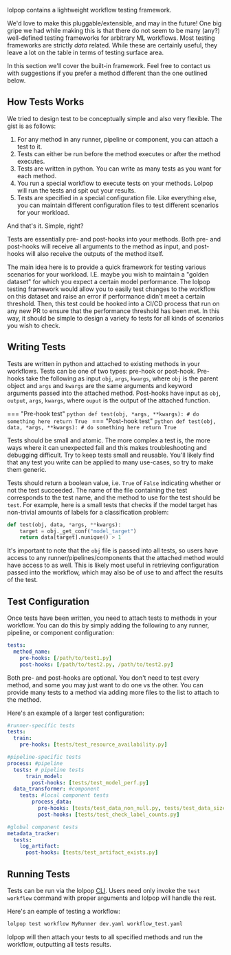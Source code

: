 lolpop contains a lightweight workflow testing framework. 

We'd love to make this pluggable/extensible, and may in the future! One big gripe we had while making this is that there do not seem to be many (any?) well-defined testing frameworks for arbitrary ML workflows. Most testing frameworks are strictly *data* related. While these are certainly useful, they leave a lot on the table in terms of testing surface area. 

In this section we'll cover the built-in framework. Feel free to contact us with suggestions if you prefer a method different than the one outlined below. 

## How Tests Works
We tried to design test to be conceptually simple and also very flexible. The gist is as follows: 

1. For any method in any runner, pipeline or component, you can attach a test to it. 
2. Tests can either be run before the method executes or after the method executes. 
3. Tests are written in python. You can write as many tests as you want for each method. 
4. You run a special workflow to execute tests on your methods. Lolpop will run the tests and spit out your results. 
5. Tests are specified in a special configuration file. Like everything else, you can maintain different configuration files to test different scenarios for your workload. 

And that's it. Simple, right? 

Tests are essentially pre- and post-hooks into your methods. Both pre- and post-hooks will receive all arguments to the method as input, and post-hooks will also receive the outputs of the method itself. 

The main idea here is to provide a quick framework for testing various scenarios for your workload. I.E. maybe you wish to maintain a "golden dataset" for which you expect a certain model performance. The lolpop testing framework would allow you to easily test changes to the workflow on this dataset and raise an error if performance didn't meet a certain threshold. Then, this test could be hooked into a CI/CD process that run on any new PR to ensure that the performance threshold has been met. In this way, it should be simple to design a variety fo tests for all kinds of scenarios you wish to check.

## Writing Tests

Tests are written in python and attached to existing methods in your workflows. Tests can be one of two types: pre-hook or post-hook. Pre-hooks take the following as input `obj`, `args`, `kwargs`, where `obj` is the parent object and `args` and `kwargs` are the same arguments and keyword arguments passed into the attached method. Post-hooks have input as `obj`, `output`, `args`, `kwargs`, where `ouput` is the output of the attached function. 

=== "Pre-hook test" 
    ```python
    def test(obj, *args, **kwargs):
        # do something here
        return True
    ```
=== "Post-hook test"
    ```python
    def test(obj, data, *args, **kwargs):
        # do something here
        return True
    ```

Tests should be small and atomic. The more complex a test is, the more ways where it can unexpected fail and this makes troubleshooting and debugging difficult. Try to keep tests small and reusable. You'll likely find that any test you write can be applied to many use-cases, so try to make them generic. 

Tests should return a boolean value, i.e. `True` of `False` indicating whether or not the test succeeded. 
The name of the file containing the test corresponds to the test name, and the method to use for the test should be `test`. For example, here is a small tests that checks if the model target has non-trivial amounts of labels for a classification problem: 

```python title="test_check_label_counts.py"
def test(obj, data, *args, **kwargs):
    target = obj._get_conf("model_target")
    return data[target].nunique() > 1
```

It's important to note that the `obj` file is passed into all tests, so users have access to any runner/pipelines/components that the attached method would have access to as well. This is likely most useful in retrieving configuration passed into the workflow, which may also be of use to and affect the results of the test. 

## Test Configuration 

Once tests have been written, you need to attach tests to methods in your workflow. You can do this by simply adding the following to any runner, pipeline, or component configuration: 

```yaml title="sample test configuration"
tests: 
  method_name:
    pre-hooks: [/path/to/test1.py]
    post-hooks: [/path/to/test2.py, /path/to/test2.py] 
```
Both pre- and post-hooks are optional. You don't need to test every method, and some you may just want to do one vs the other. You can provide many tests to a method via adding more files to the list to attach to the method. 

Here's an example of a larger test configuration: 

```yaml title="workflow_test.yaml" 
#runner-specific tests
tests: 
  train:
    pre-hooks: [tests/test_resource_availability.py]

#pipeline-specific tests
process: #pipeline 
  tests: # pipeline tests
      train_model: 
        post-hooks: [tests/test_model_perf.py] 
  data_transformer: #component
    tests: #local component tests 
        process_data:
          pre-hooks: [tests/test_data_non_null.py, tests/test_data_size.py]
          post-hooks: [tests/test_check_label_counts.py]

#global component tests 
metadata_tracker:
  tests: 
    log_artifact:
      post-hooks: [tests/test_artifact_exists.py] 

```

## Running Tests

Tests can be run via the lolpop [CLI](cli.md). Users need only invoke the `test workflow` command with proper arguments and lolpop will handle the rest. 

Here's an eample of testing a workflow: 

```bash 
lolpop test workflow MyRunner dev.yaml workflow_test.yaml
``` 

lolpop will then attach your tests to all specified methods and run the workflow, outputting all tests results. 